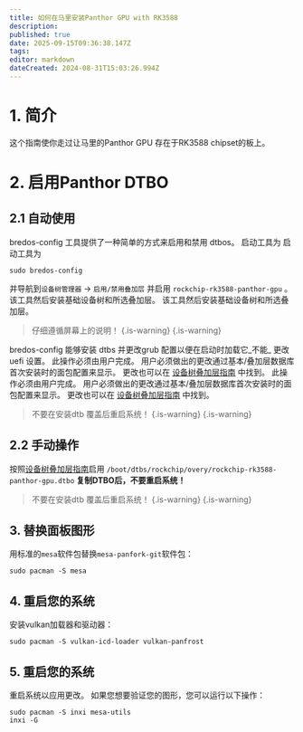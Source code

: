 ```yaml
---
title: 如何在马里安装Panthor GPU with RK3588
description:
published: true
date: 2025-09-15T09:36:38.147Z
tags:
editor: markdown
dateCreated: 2024-08-31T15:03:26.994Z
---
```


# 1. 简介

这个指南使你走过让马里的Panthor GPU 存在于RK3588 chipset的板上。

# 2. 启用Panthor DTBO

## 2.1 自动使用

bredos-config 工具提供了一种简单的方式来启用和禁用 dtbos。 启动工具为 启动工具为

```
sudo bredos-config
```

并导航到`设备树管理器` -> `启用/禁用叠加层` 并启用 `rockchip-rk3588-panthor-gpu` 。 该工具然后安装基础设备树和所选叠加层。 该工具然后安装基础设备树和所选叠加层。

> 仔细遵循屏幕上的说明！
> {.is-warning}
> {.is-warning}

bredos-config 能够安装 dtbs 并更改grub 配置以便在启动时加载它_不能_ 更改uefi 设置。 此操作必须由用户完成。 用户必须做出的更改通过基本/叠加层数据库首次安装时的面包配置来显示。 更改也可以在 [设备树叠加层指南](/how-to/how-to-enable-dtbos) 中找到。 此操作必须由用户完成。 用户必须做出的更改通过基本/叠加层数据库首次安装时的面包配置来显示。 更改也可以在 [设备树叠加层指南](/how-to/how-to-enable-dtbos) 中找到。

> 不要在安装dtb 覆盖后重启系统！
> {.is-warning}
> {.is-warning}

## 2.2 手动操作

按照[设备树叠加层指南](/how-to/how-to-enable-dtbos)启用
`/boot/dtbs/rockchip/overy/rockchip-rk3588-panthor-gpu.dtbo`
**复制DTBO后，不要重启系统！**

> 不要在安装dtb 覆盖后重启系统！
> {.is-warning}
> {.is-warning}

## 3. 替换面板图形

用标准的`mesa`软件包替换`mesa-panfork-git`软件包：

```
sudo pacman -S mesa
```

## 4. 重启您的系统

安装vulkan加载器和驱动器：

```
sudo pacman -S vulkan-icd-loader vulkan-panfrost
```

## 5. 重启您的系统

重启系统以应用更改。 如果您想要验证您的图形，您可以运行以下操作：

```
sudo pacman -S inxi mesa-utils
inxi -G
```